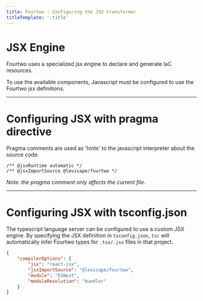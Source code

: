 ```yaml
---
title: Fourtwo - Configuring the JSX transformer
titleTemplate: ':title'
---
```


# JSX Engine

Fourtwo uses a specialized jsx engine to declare and generate IaC resources. 

To use the available components, Javascript must be configured to use the Fourtwo jsx definitions. 

---

# Configuring JSX with pragma directive
Pragma comments are used as 'hints' to the javascript interpreter about the source code. 

```tsx
/** @jsxRuntime automatic */
/** @jsxImportSource @levicape/fourtwo */
```
_Note: the pragma comment only affects the current file._

---

# Configuring JSX with tsconfig.json
The typescript language server can be configured to use a custom JSX engine. By specifying the JSX definition in `tsconfig.json`, `tsc` will automatically infer Fourtwo types for `.tsx/.jsx` files in that project.


```json
{
	"compilerOptions": {
		"jsx": "react-jsx",
		"jsxImportSource": "@levicape/fourtwo",
		"module": "ESNext",
		"moduleResolution": "bundler"
	}
}
```